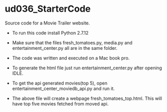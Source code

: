 # ud036_StarterCode
Source code for a Movie Trailer website.

* To run this code install Python 2.7.12

* Make sure that the files fresh_tomatoes.py, media.py and entertainment_center.py all are in the same folder.

* The code was written and executed on a Mac book pro.

* To generate the html file just run entertainment_center.py after opening IDLE.

* To get the api generated movies(top 5), open entertainment_center_moviedb_api.py and run it.

* The above file will create a webpage fresh_tomatoes_top.html. This will have top five movies fetched from moved api.


